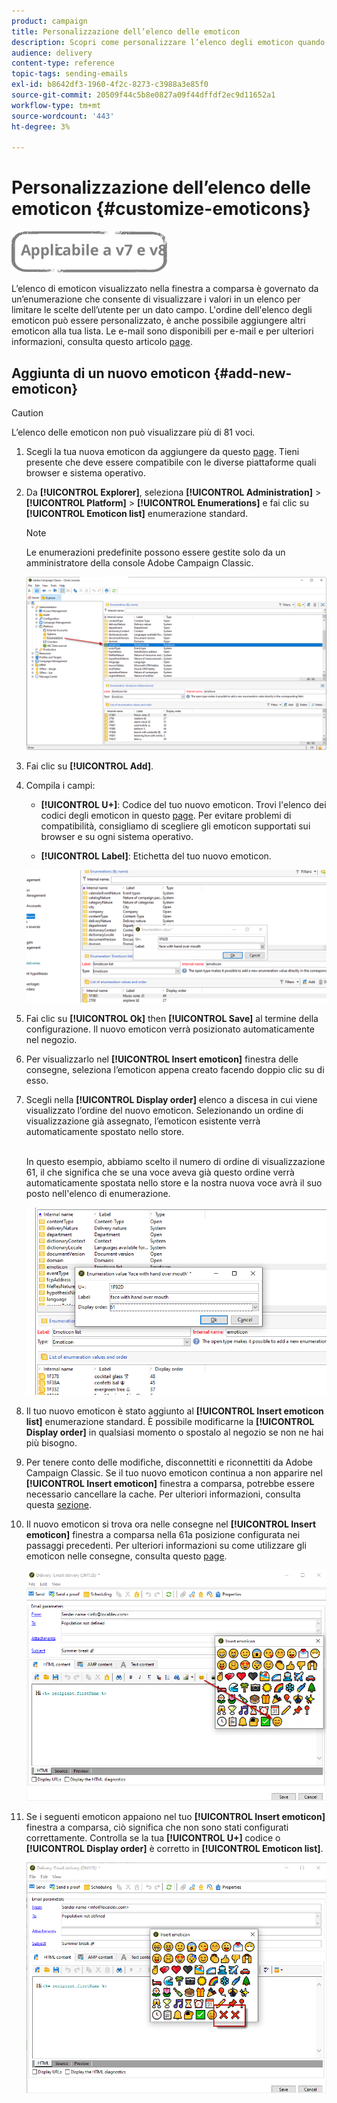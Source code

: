 ```yaml
---
product: campaign
title: Personalizzazione dell’elenco delle emoticon
description: Scopri come personalizzare l’elenco degli emoticon quando utilizzi Adobe Campaign Classic.
audience: delivery
content-type: reference
topic-tags: sending-emails
exl-id: b8642df3-1960-4f2c-8273-c3988a3e85f0
source-git-commit: 20509f44c5b8e0827a09f44dffdf2ec9d11652a1
workflow-type: tm+mt
source-wordcount: '443'
ht-degree: 3%

---
```


# Personalizzazione dell’elenco delle emoticon {#customize-emoticons}

![](../../assets/common.svg)

L’elenco di emoticon visualizzato nella finestra a comparsa è governato da un’enumerazione che consente di visualizzare i valori in un elenco per limitare le scelte dell’utente per un dato campo.
L&#39;ordine dell&#39;elenco degli emoticon può essere personalizzato, è anche possibile aggiungere altri emoticon alla tua lista.
Le e-mail sono disponibili per e-mail e per ulteriori informazioni, consulta questo articolo [page](defining-the-email-content.md#inserting-emoticons).

## Aggiunta di un nuovo emoticon {#add-new-emoticon}

>[!CAUTION]
>
>L’elenco delle emoticon non può visualizzare più di 81 voci.

1. Scegli la tua nuova emoticon da aggiungere da questo [page](https://unicode.org/emoji/charts/full-emoji-list.html). Tieni presente che deve essere compatibile con le diverse piattaforme quali browser e sistema operativo.

1. Da **[!UICONTROL Explorer]**, seleziona **[!UICONTROL Administration]** > **[!UICONTROL Platform]** > **[!UICONTROL Enumerations]** e fai clic su **[!UICONTROL Emoticon list]** enumerazione standard.

   >[!NOTE]
   >
   >Le enumerazioni predefinite possono essere gestite solo da un amministratore della console Adobe Campaign Classic.

   ![](assets/emoticon_1.png)

1. Fai clic su **[!UICONTROL Add]**.

1. Compila i campi:

   * **[!UICONTROL U+]**: Codice del tuo nuovo emoticon. Trovi l&#39;elenco dei codici degli emoticon in questo [page](https://unicode.org/emoji/charts/full-emoji-list.html).
Per evitare problemi di compatibilità, consigliamo di scegliere gli emoticon supportati sui browser e su ogni sistema operativo.

   * **[!UICONTROL Label]**: Etichetta del tuo nuovo emoticon.

   ![](assets/emoticon_5.png)

1. Fai clic su **[!UICONTROL Ok]** then **[!UICONTROL Save]** al termine della configurazione.
Il nuovo emoticon verrà posizionato automaticamente nel negozio.

1. Per visualizzarlo nel **[!UICONTROL Insert emoticon]** finestra delle consegne, seleziona l’emoticon appena creato facendo doppio clic su di esso.

1. Scegli nella **[!UICONTROL Display order]** elenco a discesa in cui viene visualizzato l’ordine del nuovo emoticon. Selezionando un ordine di visualizzazione già assegnato, l’emoticon esistente verrà automaticamente spostato nello store.

   <br>In questo esempio, abbiamo scelto il numero di ordine di visualizzazione 61, il che significa che se una voce aveva già questo ordine verrà automaticamente spostata nello store e la nostra nuova voce avrà il suo posto nell&#39;elenco di enumerazione.

   ![](assets/emoticon_2.png)

1. Il tuo nuovo emoticon è stato aggiunto al **[!UICONTROL Insert emoticon list]** enumerazione standard. È possibile modificarne la **[!UICONTROL Display order]** in qualsiasi momento o spostalo al negozio se non ne hai più bisogno.

1. Per tenere conto delle modifiche, disconnettiti e riconnettiti da Adobe Campaign Classic. Se il tuo nuovo emoticon continua a non apparire nel **[!UICONTROL Insert emoticon]** finestra a comparsa, potrebbe essere necessario cancellare la cache. Per ulteriori informazioni, consulta questa [sezione](../../platform/using/faq-campaign-config.md#perform-soft-cache-clear).

1. Il nuovo emoticon si trova ora nelle consegne nel **[!UICONTROL Insert emoticon]** finestra a comparsa nella 61a posizione configurata nei passaggi precedenti. Per ulteriori informazioni su come utilizzare gli emoticon nelle consegne, consulta questo [page](defining-the-email-content.md#inserting-emoticons).

   ![](assets/emoticon_4.png)

1. Se i seguenti emoticon appaiono nel tuo **[!UICONTROL Insert emoticon]** finestra a comparsa, ciò significa che non sono stati configurati correttamente. Controlla se la tua **[!UICONTROL U+]** codice o **[!UICONTROL Display order]** è corretto in **[!UICONTROL Emoticon list]**.

   ![](assets/emoticon_6.png)
